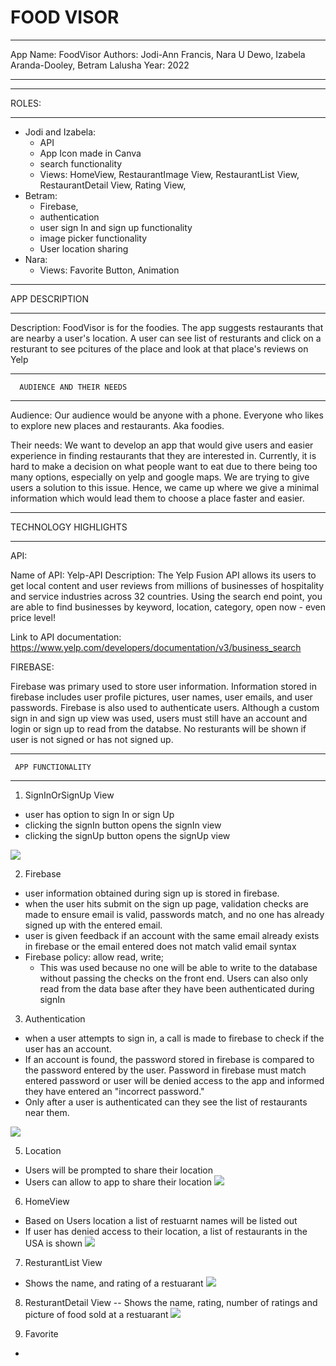 # FOOD VISOR 


******************************
App Name: FoodVisor
Authors: Jodi-Ann Francis, Nara U Dewo, Izabela Aranda-Dooley, Betram Lalusha
Year: 2022
******************************



****************************** 
ROLES:
******************************
- Jodi and Izabela: 
     - API 
     - App Icon made in Canva 
     - search functionality
     - Views: HomeView, RestaurantImage View, RestaurantList View, RestaurantDetail View, Rating View,
- Betram: 
     - Firebase, 
     - authentication
     - user sign In and sign up functionality
     - image picker functionality
     - User location sharing
- Nara: 
     - Views: Favorite Button, Animation


****************************** 
APP DESCRIPTION
******************************

Description: FoodVisor is for the foodies. The app suggests restaurants that are nearby a user's location. A user can see list of resturants and click on a resturant to see pcitures of the place and look at that place's reviews on Yelp

******************************
      AUDIENCE AND THEIR NEEDS
******************************

Audience: Our audience would be anyone with a phone. Everyone who likes to explore new places and restaurants. Aka foodies. 

Their needs: We want to develop an app that would give users and easier experience in finding restaurants that they are interested in. Currently, it is
hard to make a decision on what people want to eat due to there being too many options, especially on yelp and google maps. We are trying to give users a solution to this issue. Hence, we came up where we give a minimal information which would lead them to choose a place faster and easier. 

******************************
   TECHNOLOGY HIGHLIGHTS
******************************

API:

Name of API: Yelp-API
Description:   The Yelp Fusion API allows its users to get local content and user reviews from millions of businesses of hospitality and service industries across 32 countries. Using the search end point, you are able to find businesses by keyword, location, category, open now - even price level!

Link to API documentation: https://www.yelp.com/developers/documentation/v3/business_search

FIREBASE:

Firebase was primary used to store user information. Information stored in firebase includes user profile pictures, user names, user emails, and user passwords. Firebase is also used to authenticate users. Although a custom sign in and sign up view was used, users must still have an account and login or sign up to read from the databse. No resturants will be shown if user is not signed or has not signed up.


******************************
     APP FUNCTIONALITY
******************************

1. SignInOrSignUp View
- user has option to sign In or sign Up
- clicking the signIn button opens the signIn view
- clicking the signUp button opens the signUp view

![](aboutMdImages/signUpView.png)

2. Firebase
- user information obtained during sign up is stored in firebase.
- when the user hits submit on the sign up page, validation checks are made to ensure email is valid, passwords match, and no one has already signed up with the entered email.
- user is given feedback if an account with the same email already exists in firebase or the email entered does not match valid email syntax
- Firebase policy:  allow read, write;
     - This was used because no one will be able to write to the database without passing the checks on the front end. Users can also only read from the data base after they have been authenticated during signIn

3. Authentication
- when a user attempts to sign in, a call is made to firebase to check if the user has an account.
- If an account is found, the password stored in firebase is compared to the password entered by the user. Password in firebase must match entered password or user will be denied access to the app and informed they have entered an "incorrect password."
- Only after a user is authenticated can they see the list of restaurants near them.

![](aboutMdImages/singInfeedBack.png)

5. Location 
- Users will be prompted to share their location 
- Users can allow to app to share their location 
![](aboutMdImages/promtLocation.png)

6.  HomeView
- Based on Users location a list of restuarnt names will be listed out
- If user has denied access to their location, a list of restaurants in the USA is shown
  ![](aboutMdImages/Homeview.png)

7. ResturantList View
- Shows the name, and rating of a restuarant
  ![](aboutMdImages/ResturantListView.png)


8. ResturantDetail View
-- Shows the name, rating, number of ratings and picture of food sold at a restuarant
 ![](aboutMdImages/RestaurantDetailView.png)


9. Favorite 
- 
<!-- 8. Search functionality
- [Jodi, Izabela, or Nara]
--- screenshots here --- -->

